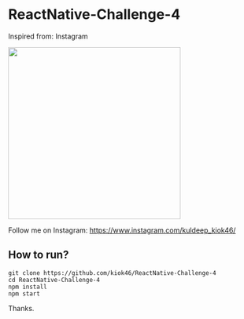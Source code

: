 # ReactNative-Challenge-4

Inspired from: Instagram

<img src="https://user-images.githubusercontent.com/7335120/34905118-763c0246-f878-11e7-9c79-2623dc54a495.gif" width="350">

Follow me on Instagram: https://www.instagram.com/kuldeep_kiok46/

## How to run?

```
git clone https://github.com/kiok46/ReactNative-Challenge-4
cd ReactNative-Challenge-4
npm install
npm start
```

Thanks.